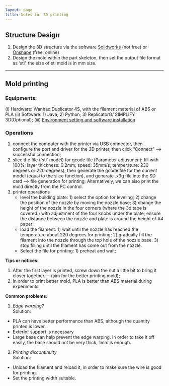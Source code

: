 ```yaml
---
layout: page
title: Notes for 3D printing
---
```


## Structure Design

1) Design the 3D structure via the software [Solidworks](https://www.solidworks.com/sw/support/downloads.htm) (not free) or [Onshape](https://www.onshape.com/) (free, online)
2) Design the mold within the part skeleton, then set the output file format as ‘stl’, the size of stl mold is in mm size.

---
## Mold printing
### Equipments:

(i) Hardware: Wanhao Duplicator 4S, with the filament material of ABS or PLA
(ii) Software: 1) Java; 2) Python; 3) ReplicatorG/ SIMPLIFY 3D(Optional);
(iii) [Environment setting and software installation](http://www.wanhao3dprinter.com/Down/ShowArticle.asp?ArticleID=18) 
	
### Operations  
1. connect the computer with the printer via USB connector, then configure the port and driver for the 3D printer, then click “Connect” --> successful connection;  
2. slice the file ('stl' model) for gcode file (Parameter adjustment: fill with 100%; layer thickness: 0.2mm; speed: 35mm/s; temperature: 230 degrees or 220 degrees); then generate the gcode file for the current model (equal to the slice function), and generate .x3g file into the SD card --> file generation for printing;
    Alternatively, we can also print the mold directly from the PC control. 
3. printer operations
    * level the building plate: 1) select the option for leveling; 2) change the position of the nozzle by moving the nozzle base; 3) change the height of the nozzle in the four corners (where the 3d tape is covered.) with adjustment of the four knobs under the plate; ensure the distance between the nozzle and plate is around the height of A4 paper;
    * load the filament: 1) wait until the nozzle has reached the temperature about 220 degrees for printing; 2) gradually fill the filament into the nozzle through the top hole of the nozzle base. 3) stop filling until the filament has come out from the nozzle.
    * Select the file for printing: 1) preheat and wait;

**Tips or notices:**
1) After the first layer is printed, screw down the nut a little bit to bring it closer together; --(aim for the better printing mold);
2) In order to print better mold, PLA is better than ABS material during experiments.

**Common problems:**
1. *Edge warping?*  
  Solution:  
  * PLA can have better performance than ABS, although the quantity printed is lower.
  * Exterior support is necessary
  * Large base can help prevent the edge warping. In order to take it off easily, the base should not be very thick, 1mm is enough.
2. *Printing discontinuity*  
  Solution:  
  * Unload the filament and reload it, in order to make sure the wire is good for printing.
  * Set the printing width suitable.
